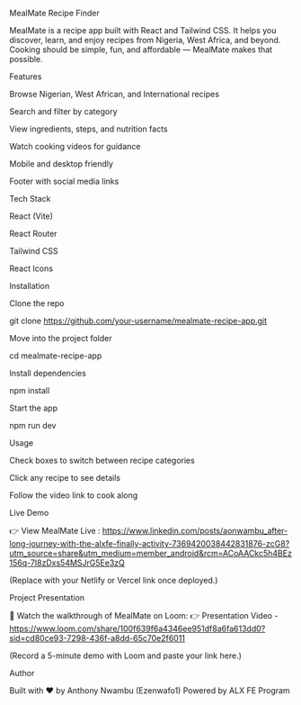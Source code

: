MealMate Recipe Finder

MealMate is a recipe app built with React and Tailwind CSS.
It helps you discover, learn, and enjoy recipes from Nigeria, West Africa, and beyond.
Cooking should be simple, fun, and affordable — MealMate makes that possible.

Features

Browse Nigerian, West African, and International recipes

Search and filter by category

View ingredients, steps, and nutrition facts

Watch cooking videos for guidance

Mobile and desktop friendly

Footer with social media links

Tech Stack

React (Vite)

React Router

Tailwind CSS

React Icons

Installation

Clone the repo

git clone https://github.com/your-username/mealmate-recipe-app.git


Move into the project folder

cd mealmate-recipe-app


Install dependencies

npm install


Start the app

npm run dev

Usage

Check boxes to switch between recipe categories

Click any recipe to see details

Follow the video link to cook along

Live Demo

👉 View MealMate Live : https://www.linkedin.com/posts/aonwambu_after-long-journey-with-the-alxfe-finally-activity-7369420038442831876-zcG8?utm_source=share&utm_medium=member_android&rcm=ACoAACkc5h4BEz156q-7I8zDxs54MSJrG5Ee3zQ


(Replace with your Netlify or Vercel link once deployed.)

Project Presentation

🎥 Watch the walkthrough of MealMate on Loom:
👉 Presentation Video -  https://www.loom.com/share/100f639f6a4346ee951df8a6fa613dd0?sid=cd80ce93-7298-436f-a8dd-65c70e2f6011

(Record a 5-minute demo with Loom and paste your link here.)

Author

Built with ❤️ by Anthony Nwambu (Ezenwafo1)
Powered by ALX FE Program
